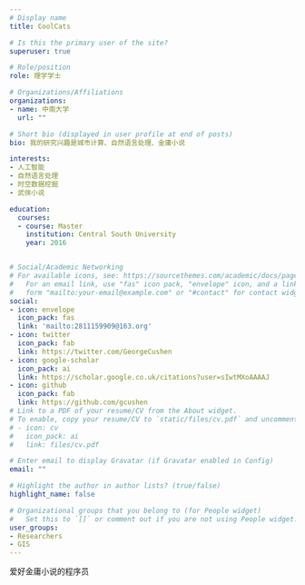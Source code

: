 ```yaml
---
# Display name
title: CoolCats

# Is this the primary user of the site?
superuser: true

# Role/position
role: 理学学士

# Organizations/Affiliations
organizations:
- name: 中南大学
  url: ""

# Short bio (displayed in user profile at end of posts)
bio: 我的研究兴趣是城市计算、自然语言处理、金庸小说

interests:
- 人工智能
- 自然语言处理
- 时空数据挖掘
- 武侠小说

education:
  courses:
  - course: Master 
    institution: Central South University
    year: 2016


# Social/Academic Networking
# For available icons, see: https://sourcethemes.com/academic/docs/page-builder/#icons
#   For an email link, use "fas" icon pack, "envelope" icon, and a link in the
#   form "mailto:your-email@example.com" or "#contact" for contact widget.
social:
- icon: envelope
  icon_pack: fas
  link: 'mailto:2811159909@163.org'
- icon: twitter
  icon_pack: fab
  link: https://twitter.com/GeorgeCushen
- icon: google-scholar
  icon_pack: ai
  link: https://scholar.google.co.uk/citations?user=sIwtMXoAAAAJ
- icon: github
  icon_pack: fab
  link: https://github.com/gcushen
# Link to a PDF of your resume/CV from the About widget.
# To enable, copy your resume/CV to `static/files/cv.pdf` and uncomment the lines below.
# - icon: cv
#   icon_pack: ai
#   link: files/cv.pdf

# Enter email to display Gravatar (if Gravatar enabled in Config)
email: ""

# Highlight the author in author lists? (true/false)
highlight_name: false

# Organizational groups that you belong to (for People widget)
#   Set this to `[]` or comment out if you are not using People widget.
user_groups:
- Researchers
- GIS
---
```

爱好金庸小说的程序员